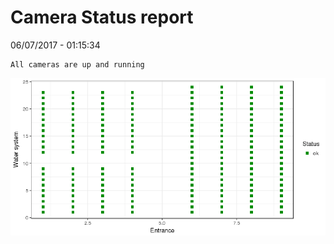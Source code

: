 Camera Status report
================
06/07/2017 - 01:15:34

    All cameras are up and running

![](camreport_files/figure-markdown_github/unnamed-chunk-2-1.png)
